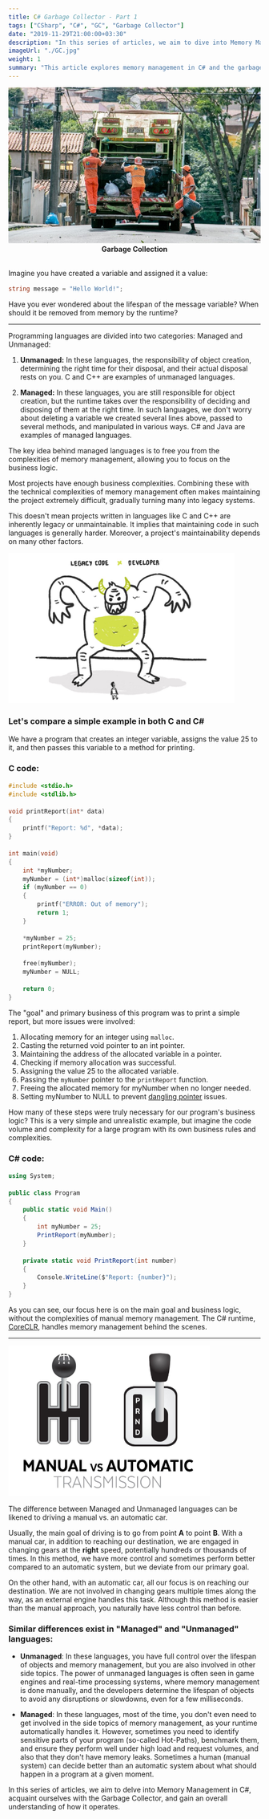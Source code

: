 ```yaml
---
title: C# Garbage Collector - Part 1
tags: ["CSharp", "C#", "GC", "Garbage Collector"]
date: "2019-11-29T21:00:00+03:30"
description: "In this series of articles, we aim to dive into Memory Management in C#, acquaint ourselves with the Garbage Collector, and gain an overall understanding of how it operates."
imageUrl: "./GC.jpg"
weight: 1
summary: "This article explores memory management in C# and the garbage collector's role. It differentiates **managed** languages like C# from **unmanaged** ones like C and C++, highlighting C#'s automatic memory management. Using a simple example, the article shows how C# frees developers from the complexities of manual memory allocation and disposal, allowing them to focus more on business logic. The series aims to provide a comprehensive understanding of the garbage collector in C#, demonstrating its efficiency in managing memory in managed programming environments."
---
```


<img src="./GC.jpg" alt="GC" style="margin:auto;">
<div style="text-align: center;">
	<span style="font-weight: bold;text-align: center;">Garbage Collection</span>
</div><br>

Imagine you have created a variable and assigned it a value:

```csharp
string message = "Hello World!";
```

Have you ever wondered about the lifespan of the message variable? When should it be removed from memory by the runtime?

----------

Programming languages are divided into two categories: Managed and Unmanaged:

1.  **Unmanaged:** In these languages, the responsibility of object creation, determining the right time for their disposal, and their actual disposal rests on you. C and C++ are examples of unmanaged languages.
    
2.  **Managed:** In these languages, you are still responsible for object creation, but the runtime takes over the responsibility of deciding and disposing of them at the right time. In such languages, we don't worry about deleting a variable we created several lines above, passed to several methods, and manipulated in various ways. C# and Java are examples of managed languages.
  
The key idea behind managed languages is to free you from the complexities of memory management, allowing you to focus on the business logic.
  
Most projects have enough business complexities. Combining these with the technical complexities of memory management often makes maintaining the project extremely difficult, gradually turning many into legacy systems. 
  
This doesn't mean projects written in languages like C and C++ are inherently legacy or unmaintainable. It implies that maintaining code in such languages is generally harder. Moreover, a project's maintainability depends on many other factors.

<img src="./Legacy.jpeg" height="300px" alt="Legacy Code" style="margin:auto;">
<br>

### Let's compare a simple example in both C and C#

We have a program that creates an integer variable, assigns the value 25 to it, and then passes this variable to a method for printing.
  
### C code:

```c
#include <stdio.h>
#include <stdlib.h>

void printReport(int* data)
{
    printf("Report: %d", *data);
}

int main(void)
{
    int *myNumber;
    myNumber = (int*)malloc(sizeof(int));
    if (myNumber == 0)
    {
        printf("ERROR: Out of memory");
        return 1;
    }

    *myNumber = 25;
    printReport(myNumber);

    free(myNumber);
    myNumber = NULL;

    return 0;
}
```

The "goal" and primary business of this program was to print a simple report, but more issues were involved:

1. Allocating memory for an integer using `malloc`. 
2. Casting the returned void pointer to an int pointer.
3. Maintaining the address of the allocated variable in a pointer.
4. Checking if memory allocation was successful.
5. Assigning the value 25 to the allocated variable.
6. Passing the `myNumber` pointer to the `printReport` function.
7. Freeing the allocated memory for myNumber when no longer needed.
8. Setting myNumber to NULL to prevent [dangling pointer](https://en.wikipedia.org/wiki/Dangling_pointer) issues.
  
How many of these steps were truly necessary for our program's business logic? This is a very simple and unrealistic example, but imagine the code volume and complexity for a large program with its own business rules and complexities.
  
### C# code:

```csharp
using System;

public class Program
{
    public static void Main()
    {
        int myNumber = 25;
        PrintReport(myNumber);
    }

    private static void PrintReport(int number)
    {
        Console.WriteLine($"Report: {number}");
    }
}
```

As you can see, our focus here is on the main goal and business logic, without the complexities of manual memory management. The C# runtime, [CoreCLR](https://github.com/dotnet/coreclr), handles memory management behind the scenes.

----------

<img src="./Transmission.png" height="300px" alt="Transmission" style="margin:auto;">
<br>
  
The difference between Managed and Unmanaged languages can be likened to driving a manual vs. an automatic car.
  
Usually, the main goal of driving is to go from point **A** to point **B**. With a manual car, in addition to reaching our destination, we are engaged in changing gears at the **right** speed, potentially hundreds or thousands of times. In this method, we have more control and sometimes perform better compared to an automatic system, but we deviate from our primary goal.

On the other hand, with an automatic car, all our focus is on reaching our destination. We are not involved in changing gears multiple times along the way, as an external engine handles this task. Although this method is easier than the manual approach, you naturally have less control than before.
<br>

### Similar differences exist in "Managed" and "Unmanaged" languages:

- **Unmanaged**: In these languages, you have full control over the lifespan of objects and memory management, but you are also involved in other side topics. The power of unmanaged languages is often seen in game engines and real-time processing systems, where memory management is done manually, and the developers determine the lifespan of objects to avoid any disruptions or slowdowns, even for a few milliseconds.

- **Managed**: In these languages, most of the time, you don't even need to get involved in the side topics of memory management, as your runtime automatically handles it. However, sometimes you need to identify sensitive parts of your program (so-called Hot-Paths), benchmark them, and ensure they perform well under high load and request volumes, and also that they don't have memory leaks. Sometimes a human (manual system) can decide better than an automatic system about what should happen in a program at a given moment.

In this series of articles, we aim to delve into Memory Management in C#, acquaint ourselves with the Garbage Collector, and gain an overall understanding of how it operates.